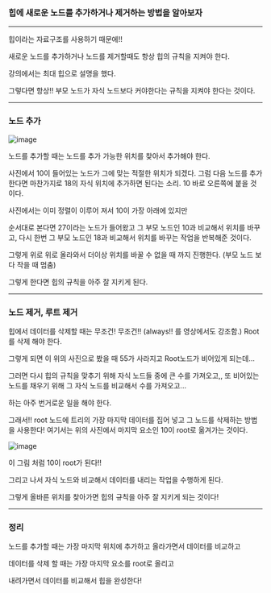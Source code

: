 ### 힙에 새로운 노드를 추가하거나 제거하는 방법을 알아보자
---

힙이라는 자료구조를 사용하기 때문에!!

새로운 노드를 추가하거나 노드를 제거할때도 항상 힙의 규칙을 지켜야 한다.

강의에서는 최대 힙으로 설명을 했다.

그렇다면 항상!! 부모 노드가 자식 노드보다 커야한다는 규칙을 지켜야 한다는 것이다.

---

### 노드 추가
![image](https://github.com/Drum-J/Rob_Edwards_DataStructure/assets/102205699/e36cdd15-ced1-4064-8400-36d7148f250b)

노드를 추가할 때는 노드를 추가 가능한 위치를 찾아서 추가해야 한다.

사진에서 10이 들어있는 노드가 그에 맞는 적절한 위치가 되겠다. 그럼 다음 노드를 추가한다면 마찬가지로 18의 자식 위치에 추가하면 된다는 소리. 10 바로 오른쪽에 붙을 것이다.

사진에서는 이미 정렬이 이루어 져서 10이 가장 아래에 있지만

순서대로 본다면 27이라는 노드가 들어왔고 그 부모 노드인 10과 비교해서 위치를 바꾸고, 다시 한번 그 부모 노드인 18과 비교해서 위치를 바꾸는 작업을 반복해준 것이다.

그렇게 위로 위로 올라와서 더이상 위치를 바꿀 수 없을 때 까지 진행한다. (부모 노드 보다 작을 때 멈춤)

그렇게 한다면 힙의 규칙을 아주 잘 지키게 된다.

---

### 노드 제거, 루트 제거

힙에서 데이터를 삭제할 때는 무조건! 무조건!! (always!! 를 영상에서도 강조함.) Root를 삭제 해야 한다.

그렇게 되면 이 위의 사진으로 봤을 때 55가 사라지고 Root노드가 비어있게 되는데...

그러면 다시 힙의 규칙을 맞추기 위해 자식 노드들 중에 큰 수를 가져오고,, 또 비어있는 노드를 채우기 위해 그 자식 노드를 비교해서 수를 가져오고...

하는 아주 번거로운 일을 해야 한다.

그래서!! root 노드에 트리의 가장 마지막 데이터를 집어 넣고 그 노드를 삭제하는 방법을 사용한다! 여기서는 위의 사진에서 마지막 요소인 10이 root로 옮겨가는 것이다.

![image](https://github.com/Drum-J/Rob_Edwards_DataStructure/assets/102205699/d6b2d40f-85ec-48b9-a89d-b3b1732f1ba2)

이 그림 처럼 10이 root가 된다!!

그리고 나서 자식 노드와 비교해서 데이터를 내리는 작업을 수행하게 된다.

그렇게 올바른 위치를 찾아가면 힙의 규칙을 아주 잘 지키게 되는 것이다!

---

### 정리

노드를 추가할 때는 가장 마지막 위치에 추가하고 올라가면서 데이터를 비교하고

데이터를 삭제 할 때는 가장 마지막 요소를 root로 올리고 

내려가면서 데이터를 비교해서 힙을 완성한다!

